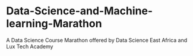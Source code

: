 # Data-Science-and-Machine-learning-Marathon
A Data Science Course Marathon offered by Data Science East Africa and Lux Tech Academy
